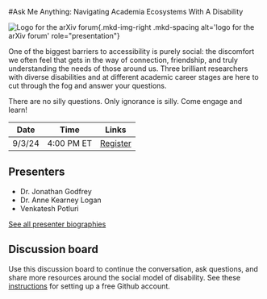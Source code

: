 #Ask Me Anything: Navigating Academia Ecosystems With A Disability

![Logo for the arXiv forum](../../assets/arxiv-forum-logo-full-2024.svg){.mkd-img-right .mkd-spacing alt='logo for the arXiv forum' role="presentation"}

One of the biggest barriers to accessibility is purely social: the discomfort we often feel that gets in the way of connection, friendship, and truly understanding the needs of those around us. Three brilliant researchers with diverse disabilities and at different academic career stages are here to cut through the fog and answer your questions.

There are no silly questions. Only ignorance is silly. Come engage and learn!

| Date | Time | Links |
|---|---|---|
| 9/3/24 | 4:00 PM ET |  [Register](https://cornell.ca1.qualtrics.com/jfe/form/SV_eEZ1d27LF2fVM7Y) |

## Presenters

- Dr. Jonathan Godfrey
- Dr. Anne Kearney Logan
- Venkatesh Potluri

[See all presenter biographies](presenters)

<!-- ## Session materials and resources -->


## Discussion board
Use this discussion board to continue the conversation, ask questions, and share more resources around the social model of disability. See these [instructions](discussion-board.md) for setting up a free Github account.
